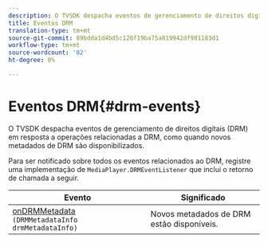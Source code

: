 ```yaml
---
description: O TVSDK despacha eventos de gerenciamento de direitos digitais (DRM) em resposta a operações relacionadas a DRM, como quando novos metadados de DRM são disponibilizados.
title: Eventos DRM
translation-type: tm+mt
source-git-commit: 89bdda1d4bd5c126f19ba75a819942df901183d1
workflow-type: tm+mt
source-wordcount: '82'
ht-degree: 0%

---
```



# Eventos DRM{#drm-events}

O TVSDK despacha eventos de gerenciamento de direitos digitais (DRM) em resposta a operações relacionadas a DRM, como quando novos metadados de DRM são disponibilizados.

Para ser notificado sobre todos os eventos relacionados ao DRM, registre uma implementação de `MediaPlayer.DRMEventListener` que inclui o retorno de chamada a seguir.

| Evento | Significado |
|---|---|
| [onDRMMetadata](https://help.adobe.com/en_US/primetime/api/psdk/javadoc_1.4/com/adobe/mediacore/MediaPlayer.DRMEventListener.html#onDRMMetadata(DRMMetadataInfo)) `(DRMMetadataInfo drmMetadataInfo)` | Novos metadados de DRM estão disponíveis. |


